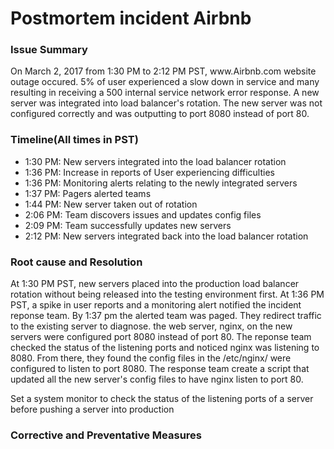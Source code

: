 <h1>Postmortem incident Airbnb</h1>
<h3>Issue Summary</h3>
<p>On March 2, 2017 from 1:30 PM to 2:12 PM PST, www.Airbnb.com website outage occured. 5% of user experienced a slow down in service and many resulting in receiving a 500 internal service network error response. A new server was integrated into load balancer's rotation. The new server was not configured correctly and was outputting to port 8080 instead of port 80.</p>
<h3>Timeline(All times in PST)</h3>
<ul>
	<li>1:30 PM: New servers integrated into the load balancer rotation</li>
	<li>1:36 PM: Increase in reports of User experiencing difficulties</li>
	<li>1:36 PM: Monitoring alerts relating to the newly integrated servers</li>
	<li>1:37 PM: Pagers alerted teams</li>
	<li>1:44 PM: New server taken out of rotation</li>
	<li>2:06 PM: Team discovers issues and updates config files</li>
	<li>2:09 PM: Team successfully updates new servers</li>
	<li>2:12 PM: New servers integrated back into the load balancer rotation</li>
</ul>
<h3>Root cause and Resolution</h3>
<p>
At 1:30 PM PST, new servers placed into the production load balancer rotation without being released into the testing environment first. At 1:36 PM PST, a spike in user reports and a monitoring alert notified the incident reponse team. By 1:37 pm the alerted team was paged. They redirect traffic to the existing server to diagnose.  the web server, nginx, on the new servers were configured port 8080 instead of port 80. The reponse team checked the status of the listening ports and noticed nginx was listening to 8080. From there, they found the config files in the /etc/nginx/ were configured to listen to port 8080. The response team create a script that updated all the new server's config files to have nginx listen to port 80. 

Set a system monitor to check the status of the listening ports of a server before pushing a server into production
</p>

<h3>Corrective and Preventative Measures</h3>
<p>

</p>